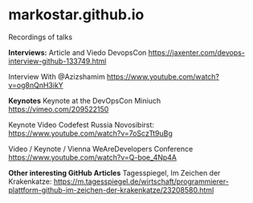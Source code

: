 # markostar.github.io
Recordings of talks

**Interviews:**
Article and Viedo DevopsCon
https://jaxenter.com/devops-interview-github-133749.html

Interview With @Azizshamim
https://www.youtube.com/watch?v=og8nQnH3ikY

**Keynotes**
Keynote at the DevOpsCon Miniuch 
https://vimeo.com/209522150

Keynote Video Codefest Russia Novosibirst:
https://www.youtube.com/watch?v=7oSczTt9uBg

Video / Keynote / Vienna WeAreDevelopers Conference
https://www.youtube.com/watch?v=Q-boe_4Np4A

**Other interesting GitHub Articles**
Tagesspiegel, Im Zeichen der Krakenkatze: https://m.tagesspiegel.de/wirtschaft/programmierer-plattform-github-im-zeichen-der-krakenkatze/23208580.html
